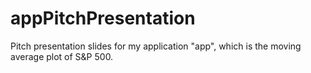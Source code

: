 # appPitchPresentation

Pitch presentation slides for my application "app", which is the moving average plot of S&P 500.
